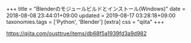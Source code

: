 +++
title = "Blenderのモジュールビルドとインストール(Windows)"
date = 2018-08-08 23:44:01+09:00
updated = 2019-08-17 03:28:18+09:00
taxonomies.tags = ['Python', 'Blender']
[extra]
css = "qiita"
+++

<https://qiita.com/ousttrue/items/db68f5a1939fd3a9d982>



